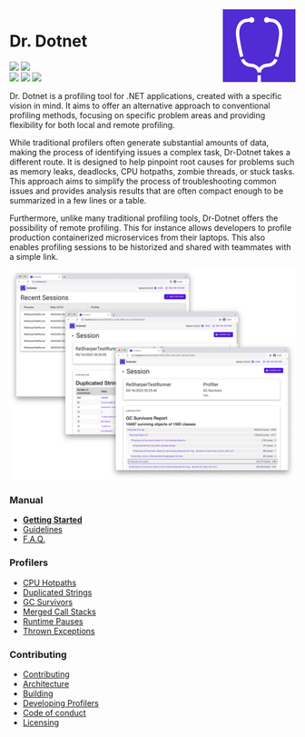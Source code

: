 <img src="https://github.com/dr-dotnet/dr-dotnet/blob/docs-md/res/logo.png" align="right" width="128" height="128">

# Dr. Dotnet

![](https://img.shields.io/badge/build-passing-success)
![](https://img.shields.io/badge/tests-passing-success)    
![](https://img.shields.io/badge/windows-supported-success)
![](https://img.shields.io/badge/macos-supported-success)
![](https://img.shields.io/badge/linux-supported-success)

Dr. Dotnet is a profiling tool for .NET applications, created with a specific vision in mind. It aims to offer an alternative approach to conventional profiling methods, focusing on specific problem areas and providing flexibility for both local and remote profiling.

While traditional profilers often generate substantial amounts of data, making the process of identifying issues a complex task, Dr-Dotnet takes a different route. It is designed to help pinpoint root causes for problems such as memory leaks, deadlocks, CPU hotpaths, zombie threads, or stuck tasks. This approach aims to simplify the process of troubleshooting common issues and provides analysis results that are often compact enough to be summarized in a few lines or a table.

Furthermore, unlike many traditional profiling tools, Dr-Dotnet offers the possibility of remote profiling. This for instance allows developers to profile production containerized microservices from their laptops. This also enables profiling sessions to be historized and shared with teammates with a simple link. 

![](res/demo.png)

### Manual
  - **[Getting Started](docs/manual/getting-started.md)**
  - [Guidelines](docs/manual/guidelines.md)
  - [F.A.Q.](docs/manual/faq.md)

### Profilers
  - [CPU Hotpaths](docs/profilers/cpu-hotpaths.md)
  - [Duplicated Strings](docs/profilers/duplicated-strings.md)
  - [GC Survivors](docs/profilers/gc-survivors.md)
  - [Merged Call Stacks](docs/profilers/merged-call-stacks.md)
  - [Runtime Pauses](docs/profilers/runtime-pauses.md)
  - [Thrown Exceptions](docs/profilers/thrown-exceptions.md)

### Contributing
  - [Contributing](docs/contributing/contributing.md)
  - [Architecture](docs/contributing/architecture.md)
  - [Building](docs/contributing/building.md)
  - [Developing Profilers]()
  - [Code of conduct](docs/contributing/code-of-conduct.md)
  - [Licensing](LICENSE.md)